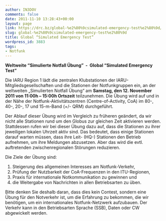 ```yaml
---
author: IN3DOV
comments: false
date: 2011-11-10 13:28:43+00:00
layout: page
link: https://drc.bz/global-%e2%80%9csimulated-emergency-test%e2%80%9d/
slug: global-%e2%80%9csimulated-emergency-test%e2%80%9d
title: Global “Simulated Emergency Test”
wordpress_id: 3883
tags:
- Notfunk
---
```


**Weltweite “Simulierte Notfall Übung”  -  Global “Simulated Emergency Test”**

Die IARU Region 1 lädt die zentralen Klubstationen der IARU-Mitgliedsgesellschaften und die Stationen der Notfunkgruppen ein, an der weltweiten „Simulierten Notfall Übung“ am **Samstag, den 12. November 2011 von 11:00h – 15:00h Ortszeit** teilzunehmen. Die Übung wird auf und in der Nähe der Notfunk-Aktivitätszentren (Centre-of-Activity, CoA) im 80-, 40-, 20-, 17 und 15-m-Band (+/- QRM) durchgeführt.

Der Ablauf dieser Übung wird im Vergleich zu früheren geändert, da wir nicht alle Stationen rund um den Globus zur gleichen Zeit aktivieren werden. Stattdessen rufen wir bei dieser Übung dazu auf, dass die Stationen zu ihrer jeweiligen lokalen Uhrzeit aktiv sind. Das bedeutet, dass einige Stationen darauf warten müssen, dass ihre Leit- (HQ-) Stationen den Betrieb aufnehmen, um ihre Meldungen abzusetzen. Aber das wird die evtl. auftretenden zwischenregionalen Störungen reduzieren.

Die Ziele der Übung sind:

1) Steigerung des allgemeinen Interesses am Notfunk-Verkehr,
2) Prüfung der Nutzbarkeit der CoA-Frequenzen in den ITU-Regionen,
3) Praxis für internationale Notkommunikation zu gewinnen und
4) die Weitergabe von Nachrichten in allen Betriebsarten zu üben.

Bitte denken Sie deshalb daran, dass dies kein Contest, sondern eine Übung für den Notverkehr ist, um die Erfahrung zu bekommen, die wir benötigen, um ein internationales Notfunk-Netzwerk aufzubauen. Der Verkehr kann in den Betriebsarten Sprache (SSB), Daten oder CW abgewickelt werden.

